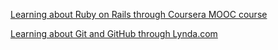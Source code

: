 [Learning about Ruby on Rails through Coursera MOOC course](http://www.coursera.com)

[Learning about Git and GitHub through Lynda.com](http://www.lynda.com)
